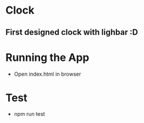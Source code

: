 # Clock
 ## First designed clock with lighbar :D
  
# Running the App 
  * Open index.html in browser
  
# Test
  * npm run test
